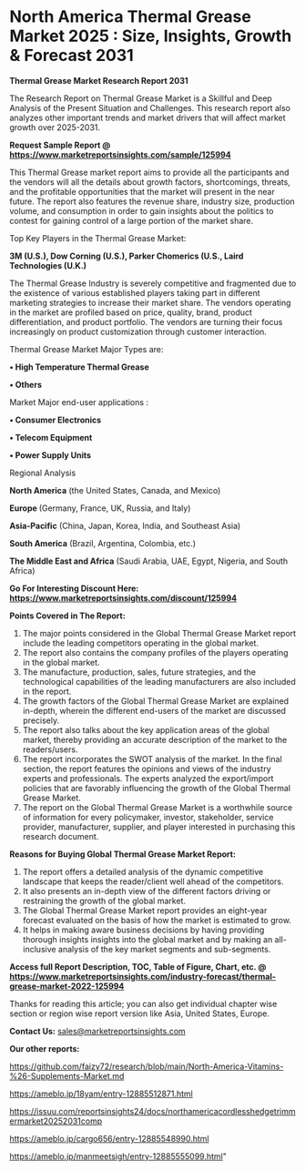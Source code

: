 # North America Thermal Grease Market 2025 : Size, Insights, Growth & Forecast 2031

<strong>Thermal Grease Market Research Report 2031</strong>

The Research Report on Thermal Grease Market is a Skillful and Deep Analysis of the Present Situation and Challenges. This research report also analyzes other important trends and market drivers that will affect market growth over 2025-2031.

<strong>Request Sample Report @ <a href=https://www.marketreportsinsights.com/sample/125994>https://www.marketreportsinsights.com/sample/125994</a></strong>

This Thermal Grease market report aims to provide all the participants and the vendors will all the details about growth factors, shortcomings, threats, and the profitable opportunities that the market will present in the near future. The report also features the revenue share, industry size, production volume, and consumption in order to gain insights about the politics to contest for gaining control of a large portion of the market share.

Top Key Players in the Thermal Grease Market:

<strong>3M (U.S.), Dow Corning (U.S.), Parker Chomerics (U.S., Laird Technologies (U.K.)</strong>

The Thermal Grease Industry is severely competitive and fragmented due to the existence of various established players taking part in different marketing strategies to increase their market share. The vendors operating in the market are profiled based on price, quality, brand, product differentiation, and product portfolio. The vendors are turning their focus increasingly on product customization through customer interaction.

Thermal Grease Market Major Types are:

<strong>• High Temperature Thermal Grease

• Others</strong>

Market Major end-user applications :

<strong>• Consumer Electronics

• Telecom Equipment

• Power Supply Units</strong>

Regional Analysis

</u><strong><b>North America</b></strong> (the United States, Canada, and Mexico)

<strong><b>Europe </b></strong>(Germany, France, UK, Russia, and Italy)

<strong><b>Asia-Pacific</b></strong> (China, Japan, Korea, India, and Southeast Asia)

<strong><b>South America</b></strong> (Brazil, Argentina, Colombia, etc.)

<strong><b>The Middle East and Africa</b></strong> (Saudi Arabia, UAE, Egypt, Nigeria, and South Africa)

<strong>Go For Interesting Discount Here: <a href=https://www.marketreportsinsights.com/discount/125994>https://www.marketreportsinsights.com/discount/125994</a></strong>

<strong>Points Covered in The Report:</strong>
<ol>
  <li>The major points considered in the Global Thermal Grease Market report include the leading competitors operating in the global market.</li>
  <li>The report also contains the company profiles of the players operating in the global market.</li>
  <li>The manufacture, production, sales, future strategies, and the technological capabilities of the leading manufacturers are also included in the report.</li>
  <li>The growth factors of the Global Thermal Grease Market are explained in-depth, wherein the different end-users of the market are discussed precisely.</li>
  <li>The report also talks about the key application areas of the global market, thereby providing an accurate description of the market to the readers/users.</li>
  <li>The report incorporates the SWOT analysis of the market. In the final section, the report features the opinions and views of the industry experts and professionals. The experts analyzed the export/import policies that are favorably influencing the growth of the Global Thermal Grease Market.</li>
  <li>The report on the Global Thermal Grease Market is a worthwhile source of information for every policymaker, investor, stakeholder, service provider, manufacturer, supplier, and player interested in purchasing this research document.</li>
</ol>
<strong>Reasons for Buying Global Thermal Grease Market Report:</strong>

<ol>
  <li>The report offers a detailed analysis of the dynamic competitive landscape that keeps the reader/client well ahead of the competitors.</li>
  <li>It also presents an in-depth view of the different factors driving or restraining the growth of the global market.</li>
  <li>The Global Thermal Grease Market report provides an eight-year forecast evaluated on the basis of how the market is estimated to grow.</li>
  <li>It helps in making aware business decisions by having providing thorough insights insights into the global market and by making an all-inclusive analysis of the key market segments and sub-segments.</li>
</ol>
<strong>Access full Report Description, TOC, Table of Figure, Chart, etc. @ <a href=https://www.marketreportsinsights.com/industry-forecast/thermal-grease-market-2022-125994>https://www.marketreportsinsights.com/industry-forecast/thermal-grease-market-2022-125994</a></strong>


Thanks for reading this article; you can also get individual chapter wise section or region wise report version like Asia, United States, Europe.

<strong>Contact Us:</strong>
sales@marketreportsinsights.com

<strong>Our other reports:</strong>

<a href=https://github.com/faizy72/research/blob/main/North-America-Vitamins-%26-Supplements-Market.md>https://github.com/faizy72/research/blob/main/North-America-Vitamins-%26-Supplements-Market.md</a>

<a href=https://ameblo.jp/18yam/entry-12885512871.html>https://ameblo.jp/18yam/entry-12885512871.html</a>

<a href=https://issuu.com/reportsinsights24/docs/northamericacordlesshedgetrimmermarket20252031comp>https://issuu.com/reportsinsights24/docs/northamericacordlesshedgetrimmermarket20252031comp</a>

<a href=https://ameblo.jp/cargo656/entry-12885548990.html>https://ameblo.jp/cargo656/entry-12885548990.html</a>

<a href=https://ameblo.jp/manmeetsigh/entry-12885555099.html>https://ameblo.jp/manmeetsigh/entry-12885555099.html</a>"
